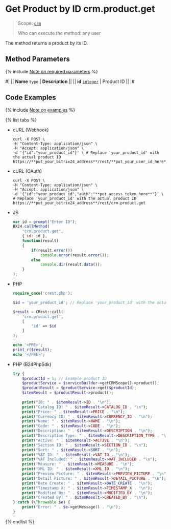 # Get Product by ID crm.product.get

> Scope: [`crm`](../../../scopes/permissions.md)
>
> Who can execute the method: any user

The method returns a product by its ID.

## Method Parameters

{% include [Note on required parameters](../../../../_includes/required.md) %}

#|
|| **Name**
`type` | **Description** ||
|| **id**
[`integer`](../../../data-types.md) | Product ID ||
|#

## Code Examples

{% include [Note on examples](../../../../_includes/examples.md) %}

{% list tabs %}

- cURL (Webhook)

    ```http
    curl -X POST \
    -H "Content-Type: application/json" \
    -H "Accept: application/json" \
    -d '{"id":"your_product_id"}' \ # Replace 'your_product_id' with the actual product ID
    https://**put_your_bitrix24_address**/rest/**put_your_user_id_here**/**put_your_webhook_here**/crm.product.get
    ```

- cURL (OAuth)

    ```http
    curl -X POST \
    -H "Content-Type: application/json" \
    -H "Accept: application/json" \
    -d '{"id":"your_product_id","auth":"**put_access_token_here**"}' \ # Replace 'your_product_id' with the actual product ID
    https://**put_your_bitrix24_address**/rest/crm.product.get
    ```

- JS

    ```js
    var id = prompt("Enter ID");
    BX24.callMethod(
        "crm.product.get",
        { id: id },
        function(result)
        {
            if(result.error())
                console.error(result.error());
            else
                console.dir(result.data());
        }
    );
    ```

- PHP

    ```php
    require_once('crest.php');

    $id = 'your_product_id'; // Replace 'your_product_id' with the actual product ID

    $result = CRest::call(
        'crm.product.get',
        [
            'id' => $id
        ]
    );

    echo '<PRE>';
    print_r($result);
    echo '</PRE>';
    ```

- PHP (B24PhpSdk)

    ```php        
    try {
        $productId = 1; // Example product ID
        $productService = $serviceBuilder->getCRMScope()->product();
        $productResult = $productService->get($productId);
        $itemResult = $productResult->product();
        
        print("ID: " . $itemResult->ID . "\n");
        print("Catalog ID: " . $itemResult->CATALOG_ID . "\n");
        print("Price: " . $itemResult->PRICE . "\n");
        print("Currency ID: " . $itemResult->CURRENCY_ID . "\n");
        print("Name: " . $itemResult->NAME . "\n");
        print("Code: " . $itemResult->CODE . "\n");
        print("Description: " . $itemResult->DESCRIPTION . "\n");
        print("Description Type: " . $itemResult->DESCRIPTION_TYPE . "\n");
        print("Active: " . $itemResult->ACTIVE . "\n");
        print("Section ID: " . $itemResult->SECTION_ID . "\n");
        print("Sort: " . $itemResult->SORT . "\n");
        print("VAT ID: " . $itemResult->VAT_ID . "\n");
        print("VAT Included: " . $itemResult->VAT_INCLUDED . "\n");
        print("Measure: " . $itemResult->MEASURE . "\n");
        print("XML ID: " . $itemResult->XML_ID . "\n");
        print("Preview Picture: " . $itemResult->PREVIEW_PICTURE . "\n");
        print("Detail Picture: " . $itemResult->DETAIL_PICTURE . "\n");
        print("Date Create: " . $itemResult->DATE_CREATE . "\n");
        print("Timestamp X: " . $itemResult->TIMESTAMP_X . "\n");
        print("Modified By: " . $itemResult->MODIFIED_BY . "\n");
        print("Created By: " . $itemResult->CREATED_BY . "\n");
    } catch (\Throwable $e) {
        print("Error: " . $e->getMessage() . "\n");
    }
    ```

{% endlist %}